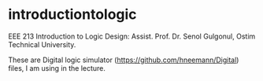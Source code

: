 # introductiontologic
EEE 213 Introduction to Logic Design: 
Assist. Prof. Dr. Senol Gulgonul, Ostim Technical University.

These are Digital logic simulator (https://github.com/hneemann/Digital) files, I am using in the lecture. 
